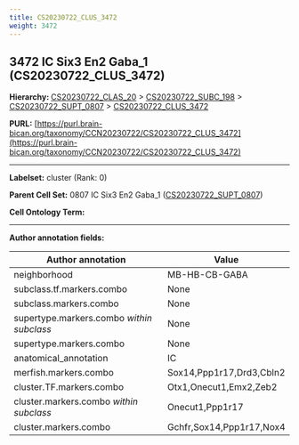 ```yaml
---
title: CS20230722_CLUS_3472
weight: 3472
---
```

## 3472 IC Six3 En2 Gaba_1 (CS20230722_CLUS_3472)
<b>Hierarchy: </b>
[CS20230722_CLAS_20](../CS20230722_CLAS_20) >
[CS20230722_SUBC_198](../CS20230722_SUBC_198) >
[CS20230722_SUPT_0807](../CS20230722_SUPT_0807) >
[CS20230722_CLUS_3472](../CS20230722_CLUS_3472)

**PURL:** [https://purl.brain-bican.org/taxonomy/CCN20230722/CS20230722_CLUS_3472](https://purl.brain-bican.org/taxonomy/CCN20230722/CS20230722_CLUS_3472)

---


**Labelset:** cluster (Rank: 0)

**Parent Cell Set:** 0807 IC Six3 En2 Gaba_1 ([CS20230722_SUPT_0807](../CS20230722_SUPT_0807))



**Cell Ontology Term:** 

[MARKER GENES.]: #


---

[TRANSFERRED ANNOTATIONS.]: #


[AUTHOR ANNOTATION FIELDS.]: #


**Author annotation fields:**

| Author annotation | Value |
|-------------------|-------|
|neighborhood|MB-HB-CB-GABA|
|subclass.tf.markers.combo|None|
|subclass.markers.combo|None|
|supertype.markers.combo _within subclass_|None|
|supertype.markers.combo|None|
|anatomical_annotation|IC|
|merfish.markers.combo|Sox14,Ppp1r17,Drd3,Cbln2|
|cluster.TF.markers.combo|Otx1,Onecut1,Emx2,Zeb2|
|cluster.markers.combo _within subclass_|Onecut1,Ppp1r17|
|cluster.markers.combo|Gchfr,Sox14,Ppp1r17,Nox4|
